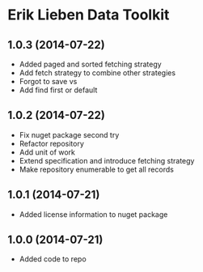 ﻿# Erik Lieben Data Toolkit
## 1.0.3 (2014-07-22)
- Added paged and sorted fetching strategy
- Add fetch strategy to combine other strategies
- Forgot to save vs
- Add find first or default

## 1.0.2 (2014-07-22)
- Fix nuget package second try
- Refactor repository
- Add unit of work
- Extend specification and introduce fetching strategy
- Make repository enumerable to get all records

## 1.0.1 (2014-07-21)
- Added license information to nuget package

## 1.0.0 (2014-07-21)
- Added code to repo


